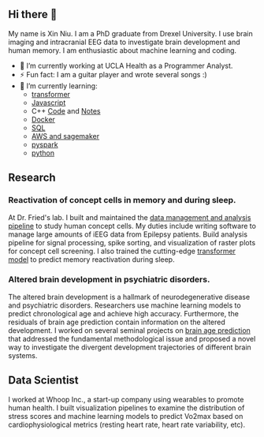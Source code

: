 ## Hi there 👋

My name is Xin Niu. I am a PhD graduate from Drexel University. I use brain imaging and intracranial EEG data to investigate brain development and human memory. I am enthusiastic about machine learning and coding.

- 🔭 I’m currently working at UCLA Health as a Programmer Analyst.
- ⚡ Fun fact: I am a guitar player and wrote several songs :)
- 🌱 I’m currently learning:
  - [transformer](https://github.com/rasbt/LLMs-from-scratch)
  - [Javascript](https://github.com/NxNiki/Udemy_JavaScript)
  - C++ [Code](https://github.com/NxNiki/MoshCourse_C) and [Notes](https://github.com/NxNiki/Cpp_Primer_Notes)
  - [Docker](https://github.com/NxNiki/docker_moshcourse)
  - [SQL](https://github.com/NxNiki/sql_moshcourse)
  - [AWS and sagemaker](https://github.com/NxNiki/udemy-aws-machine_learning)
  - [pyspark](https://github.com/NxNiki/linked_course_apache_pyspark)
  - [python](https://github.com/NxNiki/python_course)
  
## Research

### Reactivation of concept cells in memory and during sleep.

At Dr. Fried's lab. I built and maintained the [data management and analysis pipeline](https://github.com/NxNiki/nwbPipeline) to study human concept cells. My duties include writing software to manage large amounts of iEEG data from Epilepsy patients. Build analysis pipeline for signal processing, spike sorting, and visualization of raster plots for concept cell screening. I also trained the cutting-edge [transformer model](https://github.com/NxNiki/brain_decoding) to predict memory reactivation during sleep.

### Altered brain development in psychiatric disorders.

The altered brain development is a hallmark of neurodegenerative disease and psychiatric disorders. Researchers use machine learning models to predict chronological age and achieve high accuracy. Furthermore, the residuals of brain age prediction contain information on the altered development. I worked on several seminal projects on [brain age prediction](https://github.com/NxNiki/age_prediction_clean) that addressed the fundamental methodological issue and proposed a novel way to investigate the divergent development trajectories of different brain systems.


## Data Scientist

I worked at Whoop Inc., a start-up company using wearables to promote human health. I built visualization pipelines to examine the distribution of stress scores and machine learning models to predict Vo2max based on cardiophysiological metrics (resting heart rate, heart rate variability, etc).


<!--
**NxNiki/NxNiki** is a ✨ _special_ ✨ repository because its `README.md` (this file) appears on your GitHub profile.

Here are some ideas to get you started:

- 🔭 I’m currently working on ...
- 🌱 I’m currently learning ...
- 👯 I’m looking to collaborate on ...
- 🤔 I’m looking for help with ...
- 💬 Ask me about ...
- 📫 How to reach me: ...
- 😄 Pronouns: ...
- ⚡ Fun fact: ...
-->
